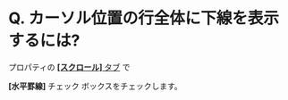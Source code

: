 # Q. カーソル位置の行全体に下線を表示するには?

プロパティの [**\[スクロール\]** タブ](../../dlg/properties/scroll/index) で

**\[水平罫線\]** チェック ボックスをチェックします。
